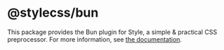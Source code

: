 # @stylecss/bun

This package provides the Bun plugin for Style, a simple & practical CSS preprocessor. For more information, see [the documentation](https://stylecss.js.org/).
